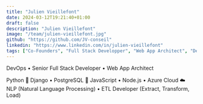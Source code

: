 ```yaml
---
title: "Julien Vieillefont"
date: 2024-03-12T19:21:40+01:00
draft: false
description: "Julien Vieillefont"
image: "/team/julien-vieillefont.jpg"
github: "https://github.com/JV-conseil"
linkedin: "https://www.linkedin.com/in/julien-vieillefont"
tags: ["Co-Founders", "Full Stack Developper", "Web App Architect", "DevOps"]
---
```


DevOps • Senior Full Stack Developer • Web App Architect

Python 🐍 Django • PostgreSQL 🐘 JavaScript • Node.js • Azure Cloud ☁️ NLP (Natural Language Processing) • ETL Developer (Extract, Transform, Load)
